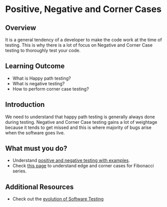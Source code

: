 # Positive, Negative and Corner Cases

## Overview

It is a general tendency of a developer to make the code work at the time of testing. This is why there is a lot of focus on Negative and Corner Case testing to thoroughly test your code.

## Learning Outcome

- What is Happy path testing?
- What is negative testing?
- How to perform corner case testing?

## Introduction 

We need to understand that happy path testing is generally always done during testing. Negative and Corner Case testing gains a lot of weightage because it tends to get missed and this is where majority of bugs arise when the software goes live.                                                                                                     


## What must you do?
- Understand [positive and negative testing with examples](https://www.guru99.com/positive-and-negative-testing.html).
- Check [this page](https://people.bath.ac.uk/rjg20/training/intro-testing/07-edges/) to understand edge and corner cases for Fibonacci series.

## Additional Resources
- Check out the [evolution of Software Testing](http://www.testingreferences.com/testinghistory.php)

